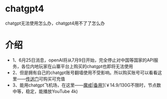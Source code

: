 # chatgpt4
chatgpt无法使用怎么办，chatgpt4用不了了怎么办 
# 介绍
* 1、6月25日消息，openAI将从7月9日开始，完全停止对中国等国家的API服务，各位内地玩家在山寨平台上购买的chatgpt也即将无法使用
* 2、但是拥有自己的chatgpt账号翻墙使用不受影响。所以购买账号可以看看这里——[传送门](https://www.z2u.com/r/chatgpt4#tt)可购买可充值 
* 3、能用chatgpt飞机场，在这里——[魔戒](https://mojie.app/register?aff=1pWspTHg#tt)|[备用1](https://mojie.co/register?aff=1pWspTHg#tt)(￥14.9/130G不限时，节点数中等，稳定，能播放YouTube 4k)
 
